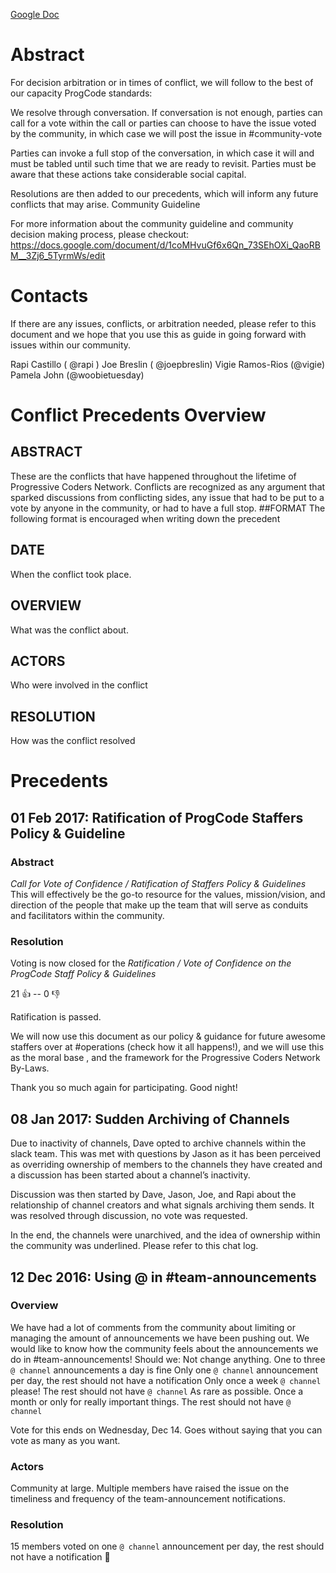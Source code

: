 [Google Doc](https://docs.google.com/document/d/1tZu7P1m_KxKNdq-NqWR9b93aoH4Tsc4tdDapanyiEOE/edit#)

# Abstract

For decision arbitration or in times of conflict, we will follow to the best of our capacity ProgCode standards:

We resolve through conversation. If conversation is not enough, parties can call for a vote within the call or parties can choose to have the issue voted by the community, in which case we will post the issue in #community-vote

Parties can invoke a full stop of the conversation, in which case it will and must be tabled until such time that we are ready to revisit. Parties must be aware that these actions take considerable social capital.


Resolutions are then added to our precedents, which will inform any future conflicts that may arise.
Community Guideline

For more information about the community guideline and community decision making process, please checkout: https://docs.google.com/document/d/1coMHvuGf6x6Qn_73SEhOXi_QaoRBM__3Zj6_5TyrmWs/edit

# Contacts
If there are any issues, conflicts, or arbitration needed, please refer to this document and we hope that you use this as guide in going forward with issues within our community.

Rapi Castillo ( @rapi )
Joe Breslin ( @joepbreslin)
Vigie Ramos-Rios (@vigie)
Pamela John (@woobietuesday)

<Please add your name here if interested>

# Conflict Precedents Overview

## ABSTRACT
These are the conflicts that have happened throughout the lifetime of Progressive Coders Network. Conflicts are recognized as any argument that sparked discussions from conflicting sides, any issue that had to be put to a vote by anyone in the community, or had to have a full stop.
##FORMAT
The following format is encouraged when writing down the precedent
## DATE
When the conflict took place.
## OVERVIEW
What was the conflict about.
## ACTORS
Who were involved in the conflict
## RESOLUTION
How was the conflict resolved

# Precedents

## 01 Feb 2017: Ratification of ProgCode Staffers Policy & Guideline

### Abstract
*Call for Vote of Confidence / Ratification of Staffers Policy & Guidelines*
This will effectively be the go-to resource for the values, mission/vision, and direction of the people that make up the team that will serve as conduits and facilitators within the community.

### Resolution

Voting is now closed for the *Ratification / Vote of Confidence on the ProgCode Staff Policy & Guidelines*

21 :+1:  -- 0 :-1:

Ratification is passed.

We will now use this document as our policy & guidance for future awesome staffers over at #operations (check how it all happens!), and we will use this as the moral base , and the framework for the Progressive Coders Network By-Laws.

Thank you so much again for participating. Good night!

## 08 Jan 2017: Sudden Archiving of Channels
Due to inactivity of channels, Dave opted to archive channels within the slack team. This was met with questions by Jason as it has been perceived as overriding ownership of members to the channels they have created and a discussion has been started about a channel’s inactivity.

Discussion was then started by Dave, Jason, Joe, and Rapi about the relationship of channel creators and what signals archiving them sends. It was resolved through discussion, no vote was requested.  

In the end, the channels were unarchived, and the idea of ownership within the community was underlined.
Please refer to this chat log.

## 12 Dec 2016: Using @ in #team-announcements

### Overview
We have had a lot of comments from the community about limiting or managing the amount of announcements we have been pushing out. We would like to know how the community feels about the announcements we do in #team-announcements! Should we:
Not change anything. One to three `@ channel` announcements a day is fine
Only one `@ channel` announcement per day, the rest should not have a notification
Only once a week `@ channel` please! The rest should not have `@ channel`
As rare as possible. Once a month or only for really important things. The rest should not have `@ channel`

Vote for this ends on Wednesday, Dec 14. Goes without saying that you can vote as many as you want. 

### Actors
Community at large. Multiple members have raised the issue on the timeliness and frequency of the team-announcement notifications.

### Resolution
15 members voted on one `@ channel` announcement per day, the rest should not have a notification
